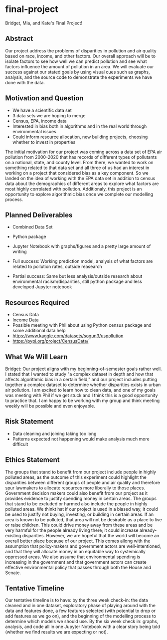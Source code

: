 # final-project
 Bridget, Mia, and Kate's Final Project! 

## Abstract

Our project address the problems of disparities in pollution and air quality based on race, income, and other factors. Our overall approach will be to isolate factors to see how well we can predict pollution and see what factors influence the amount of pollution in an area. We will evaluate our success against our stated goals by using visual cues such as graphs, analysis, and the source code to demonstrate the experiments we have done with the data. 


## Motivation and Question

- We have a scientific data set 
- 3 data sets we are hoping to merge 
- Census, EPA, income data
- Interested in bias both in algorithms and in the real world through environmental issues 
- Could inform resource allocation, new building projects, choosing whether to invest in properties

The initial motivation for our project was coming across a data set of EPA air pollution from 2000-2020 that has records of different types of pollutants on a national, state, and county level. From there, we wanted to work on something related to that data set and all three of us had an interest in working on a project that considered bias as a key component. So we landed on the idea of working with the EPA data set in addition to census data about the demographics of different areas to explore what factors are most highly corrolated with pollution. Additionaly, this project is an opportunity to explore algorithmic bias once we complete our modelling process. 

## Planned Deliverables

- Combined Data Set
- Python package 
- Jupyter Notebook with graphs/figures and a pretty large amount of writing 

- Full success: Working prediction model, analysis of what factors are related to pollution rates, outside reasearch
- Partial success: Same but less analysis/outside research about environmental racism/disparities, still python package and less developed Jupyter notebook

## Resources Required

- Census Data 
- Income Data 
- Possible meeting with Phil about using Python census package and some additional data help 
- https://www.kaggle.com/datasets/sogun3/uspollution
- https://pypi.org/project/CensusData/

## What We Will Learn

Bridget: Our project aligns with my beginning-of-semester goals rather well. I stated that I wanted to study "a complex dataset in depth and how that affects algorithmic bias in a certain field," and our project includes putting together a complex dataset to determine whether disparities exists in urban air pollution. I am excited to learn how to clean data, and one of my goals was meeting with Phil if we get stuck and I think this is a good opportunity to practice that. I am happy to be working with my group and think meeting weekly will be possible and even enjoyable. 

## Risk Statement

- Data cleaning and joining taking too long 
- Patterns expected not happening would make analysis much more difficult

## Ethics Statement

The groups that stand to benefit from our project include people in highly polluted areas, as the outcome of this experiment could highlight the disparities between different groups of people and air quality and therefore spur lawmakers to allocate resources more liberally to those places. Government decision makers could also benefit from our project as it provides evidence to justify spending money in certain areas. 
The groups that stand to be excluded or harmed also include the people in highly polluted areas. We thinkt hat if our project is used in a biased way, it could be used to justify not buying, investing, or building in certain areas. If an area is known to be polluted, that area will not be desirable as a place to live or raise children. This could drive money away from these areas and be very harmful for the people already living there; it could increase already-existing disparities. 
However, we are hopeful that the world will become an overall better place because of our project. This comes allong with the assumption that policy-makers and government actors are well-intentioned, and that they will allocate money in an equitable way to systemically oppressed areas. We also assume that environmental spending is increasing in the government and that government actors can create effective environmental policy that passes through both the House and Senate. 


## Tentative Timeline

Our tentative timeline is to have: by the three week check-in: the data cleaned and in one dataset, exploratory phase of playing around with the data and features done, a few features selected (with potential to drop or add features as we go on), and the beginning of the modelling process to determine which models we should use. By the six week check in: graphs, analysis, and code all in one Jupyter Notebook with a clear story being told (whether we find results we are expecting or not).


